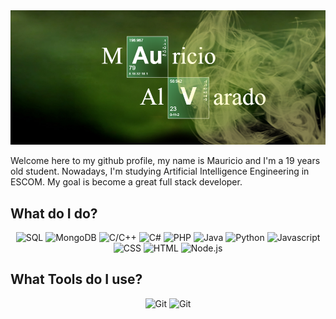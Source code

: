 <img src="src/banner.png">

Welcome here to my github profile, my name is Mauricio and I'm a 19 years old student. Nowadays, I'm studying Artificial Intelligence Engineering in ESCOM. My goal is become a great full stack developer.

## What do I do?

<p align="center">
    <img alt="SQL" src="https://img.shields.io/badge/SQL-Intermediate-F7DF1E?logo=MySQL&logoColor=white&style=for-the-badge">
    <img alt="MongoDB" src="https://img.shields.io/badge/MongoDB-Fluent-007396?logo=MongoDB&logoColor=white&style=for-the-badge">
    <img alt="C/C++" src="https://img.shields.io/badge/C%2FC%2b%2b-Proficient-00599C?logo=C%2b%2b&logoColor=white&style=for-the-badge">
    <img alt="C#" src="https://img.shields.io/badge/c%23%20-Proficient-E34F26?logo=c-sharp&logoColor=white&style=for-the-badge">
    <img alt="PHP" src="https://img.shields.io/badge/php-Proficient-E34F26?logo=php&logoColor=white&style=for-the-badge">
    <img alt="Java" src="https://img.shields.io/badge/Java-Proficient-E34F26?logo=java&logoColor=white&style=for-the-badge">
    <img alt="Python" src="https://img.shields.io/badge/Python-Proficient-E34F26?logo=Python&logoColor=white&style=for-the-badge">
    <img alt="Javascript" src="https://img.shields.io/badge/Javascript-Advanced-1572B6?logo=Javascript&logoColor=white&style=for-the-badge">
    <img alt="CSS" src="https://img.shields.io/badge/CSS%20-Proficient-E34F26?logo=CSS3&logoColor=white&style=for-the-badge">
    <img alt="HTML" src="https://img.shields.io/badge/HTML%20-Proficient-E34F26?logo=HTML5&logoColor=white&style=for-the-badge">
    <img alt="Node.js" src="https://img.shields.io/badge/node.js-Advanced-1572B6?logo=node.js&logoColor=white&style=for-the-badge">
</p>

## What Tools do I use?

<p align="center">
    <img alt="Git" src="https://img.shields.io/badge/Git%20-Proficient-F05032?logo=Git&logoColor=white&style=for-the-badge">
    <img alt="Git" src="https://img.shields.io/badge/heroku-Proficient-F05032?logo=heroku&logoColor=white&style=for-the-badge">
</p>

